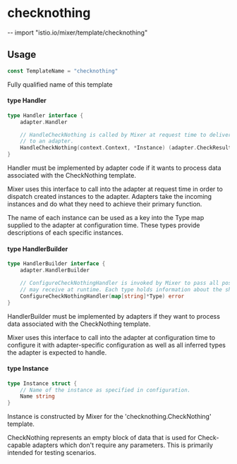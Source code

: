 # checknothing
--
    import "istio.io/mixer/template/checknothing"


## Usage

```go
const TemplateName = "checknothing"
```
Fully qualified name of this template

#### type Handler

```go
type Handler interface {
	adapter.Handler

	// HandleCheckNothing is called by Mixer at request time to deliver instances to
	// to an adapter.
	HandleCheckNothing(context.Context, *Instance) (adapter.CheckResult, error)
}
```

Handler must be implemented by adapter code if it wants to process data
associated with the CheckNothing template.

Mixer uses this interface to call into the adapter at request time in order to
dispatch created instances to the adapter. Adapters take the incoming instances
and do what they need to achieve their primary function.

The name of each instance can be used as a key into the Type map supplied to the
adapter at configuration time. These types provide descriptions of each specific
instances.

#### type HandlerBuilder

```go
type HandlerBuilder interface {
	adapter.HandlerBuilder

	// ConfigureCheckNothingHandler is invoked by Mixer to pass all possible Types for instances that an adapter
	// may receive at runtime. Each type holds information about the shape of the instances.
	ConfigureCheckNothingHandler(map[string]*Type) error
}
```

HandlerBuilder must be implemented by adapters if they want to process data
associated with the CheckNothing template.

Mixer uses this interface to call into the adapter at configuration time to
configure it with adapter-specific configuration as well as all inferred types
the adapter is expected to handle.

#### type Instance

```go
type Instance struct {
	// Name of the instance as specified in configuration.
	Name string
}
```

Instance is constructed by Mixer for the 'checknothing.CheckNothing' template.

CheckNothing represents an empty block of data that is used for Check-capable
adapters which don't require any parameters. This is primarily intended for
testing scenarios.
